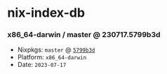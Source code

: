 # nix-index-db
### x86_64-darwin / master @ 230717.5799b3d
- Nixpkgs: `master` @ [`5799b3d`](https://github.com/NixOS/nixpkgs/commit/5799b3d4dd10ca7b6eea32cca5a3d085ec97b45c)
- Platform: `x86_64-darwin`
- Date: `2023-07-17`
